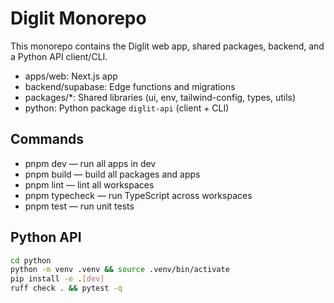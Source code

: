 # Diglit Monorepo

This monorepo contains the Diglit web app, shared packages, backend, and a Python API client/CLI.

- apps/web: Next.js app
- backend/supabase: Edge functions and migrations
- packages/*: Shared libraries (ui, env, tailwind-config, types, utils)
- python: Python package `diglit-api` (client + CLI)

## Commands

- pnpm dev — run all apps in dev
- pnpm build — build all packages and apps
- pnpm lint — lint all workspaces
- pnpm typecheck — run TypeScript across workspaces
- pnpm test — run unit tests

## Python API

```bash
cd python
python -m venv .venv && source .venv/bin/activate
pip install -e .[dev]
ruff check . && pytest -q
```
